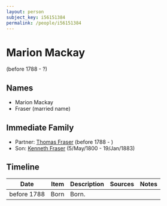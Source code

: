 ```yaml
---
layout: person
subject_key: i56151384
permalink: /people/i56151384
---
```


# Marion Mackay
(before 1788 - ?)

## Names

* Marion Mackay
* Fraser (married name)

## Immediate Family

* Partner: [Thomas Fraser](./@79545968@-thomas-fraser-b1788-d.md) (before 1788 - )
* Son: [Kenneth Fraser](./@61428726@-kenneth-fraser-b1800-5-5-d1883-1-19.md) (5/May/1800 - 19/Jan/1883)

## Timeline

Date | Item | Description | Sources | Notes
---|---|---|---|---
before 1788 | Born | Born. |  | 

